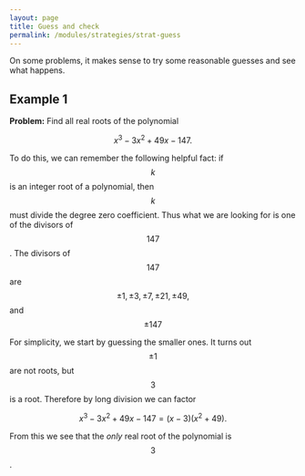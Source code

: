 ```yaml
---
layout: page
title: Guess and check
permalink: /modules/strategies/strat-guess
---
```


On some problems, it makes sense to try some reasonable guesses and see what happens.

## Example 1 

**Problem:**
Find all real roots of the polynomial

$$x^3-3x^2+49x-147.$$

To do this, we can remember the following helpful fact: if $$k$$ is an integer root of a polynomial, then $$k$$ must divide the degree zero coefficient.
Thus what we are looking for is one of the divisors of $$147$$.
The divisors of $$147$$ are $$\pm1, \pm3, \pm7, \pm21, \pm49,$$ and $$\pm147$$

For simplicity, we start by guessing the smaller ones.  It turns out $$\pm 1$$ are not roots, but $$3$$ is a root.
Therefore by long division we can factor

$$x^3-3x^2+49x-147 = (x-3)(x^2+49).$$

From this we see that the *only* real root of the polynomial is $$3$$.



